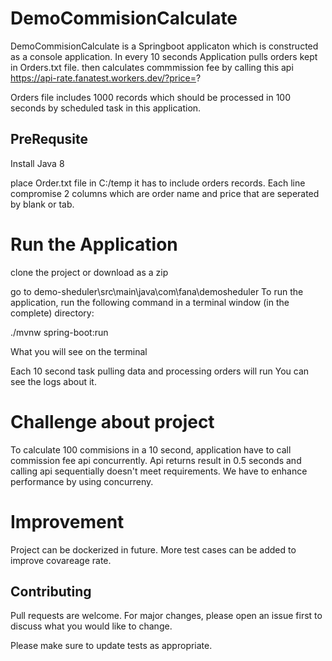 # DemoCommisionCalculate

DemoCommisionCalculate is a Springboot applicaton which is constructed as a console application.
In every 10 seconds Application pulls orders kept in Orders.txt file.
then calculates commmission fee by calling this api https://api-rate.fanatest.workers.dev/?price=?

Orders file includes 1000 records which should be processed in 100 seconds by scheduled task in this application.

## PreRequsite

Install Java 8 

place Order.txt file in C:/temp
it has to include orders records. Each line compromise 2 columns which are order name and price that are seperated by blank or tab.

# Run the Application

clone the project or download as a zip 

go to demo-sheduler\src\main\java\com\fana\demosheduler 
To run the application, run the following command in a terminal window (in the complete) directory:

./mvnw spring-boot:run

What you will see on the terminal 

Each 10 second task pulling data and processing orders will run
You can see the logs about it.

# Challenge about project 

To calculate 100 commisions in a 10 second, application have to call commission fee api concurrently.
Api returns result in 0.5 seconds and calling api sequentially  doesn't meet requirements. We have to enhance performance by using concurreny.

# Improvement

Project can be dockerized in future.
More test cases can be added to improve covareage rate.


## Contributing
Pull requests are welcome. For major changes, please open an issue first to discuss what you would like to change.

Please make sure to update tests as appropriate.


